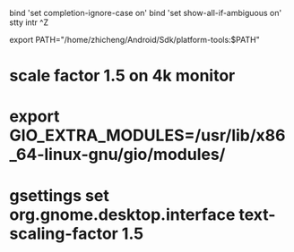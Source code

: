 bind 'set completion-ignore-case on'
bind 'set show-all-if-ambiguous on'
stty intr ^Z

export PATH="/home/zhicheng/Android/Sdk/platform-tools:$PATH"

# scale factor 1.5 on 4k monitor
# export GIO_EXTRA_MODULES=/usr/lib/x86_64-linux-gnu/gio/modules/
# gsettings set org.gnome.desktop.interface text-scaling-factor 1.5
